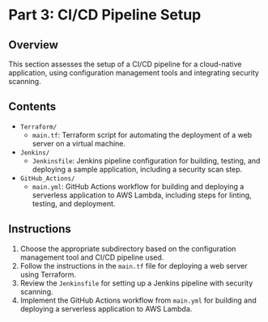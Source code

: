 # Part 3: CI/CD Pipeline Setup

## Overview

This section assesses the setup of a CI/CD pipeline for a cloud-native application, using configuration management tools and integrating security scanning.

## Contents

- `Terraform/`
  - `main.tf`: Terraform script for automating the deployment of a web server on a virtual machine.
- `Jenkins/`
  - `Jenkinsfile`: Jenkins pipeline configuration for building, testing, and deploying a sample application, including a security scan step.
- `GitHub_Actions/`
  - `main.yml`: GitHub Actions workflow for building and deploying a serverless application to AWS Lambda, including steps for linting, testing, and deployment.

## Instructions

1. Choose the appropriate subdirectory based on the configuration management tool and CI/CD pipeline used.
2. Follow the instructions in the `main.tf` file for deploying a web server using Terraform.
3. Review the `Jenkinsfile` for setting up a Jenkins pipeline with security scanning.
4. Implement the GitHub Actions workflow from `main.yml` for building and deploying a serverless application to AWS Lambda.
